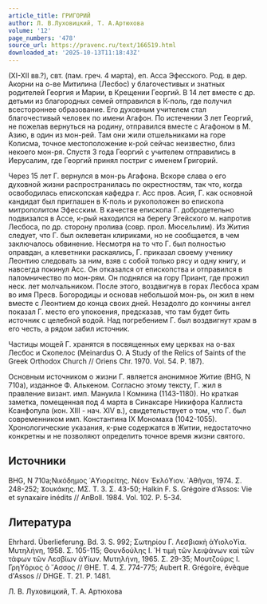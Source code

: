 ```yaml
---
article_title: ГРИГОРИЙ
author: Л. В.Луховицкий, Т. А.Артюхова
volume: '12'
page_numbers: '478'
source_url: https://pravenc.ru/text/166519.html
downloaded_at: '2025-10-13T11:18:43Z'
---
```


(XI-XII вв.?), свт. (пам. греч. 4 марта), еп. Асса Эфесского. Род. в дер. Акорни на о-ве Митилина (Лесбос) у благочестивых и знатных родителей Георгия и Марии, в Крещении Георгий. В 14 лет вместе с др. детьми из благородных семей отправился в К-поль, где получил всестороннее образование. Его духовным учителем стал благочестивый человек по имени Агафон. По истечении 3 лет Георгий, не пожелав вернуться на родину, отправился вместе с Агафоном в М. Азию, в один из мон-рей. Там они жили отшельниками на горе Колисма, точное местоположение к-рой сейчас неизвестно, близ некоего мон-ря. Спустя 3 года Георгий с учителем отправились в Иерусалим, где Георгий принял постриг с именем Григорий.

Через 15 лет Г. вернулся в мон-рь Агафона. Вскоре слава о его духовной жизни распространилась по окрестностям, так что, когда освободилась епископская кафедра г. Асс пров. Асия, Г. как основной кандидат был приглашен в К-поль и рукоположен во епископа митрополитом Эфесским. В качестве епископа Г. добродетельно подвизался в Ассе, к-рый находился на берегу Эгейского м. напротив Лесбоса, по др. сторону пролива (совр. прол. Мюсельлим). Из Жития следует, что Г. был оклеветан клириками, но не сообщается, в чем заключалось обвинение. Несмотря на то что Г. был полностью оправдан, а клеветники раскаялись, Г. приказал своему ученику Леонтию следовать за ним, взяв с собой только рясу и одну книгу, и навсегда покинул Асс. Он отказался от епископства и отправился в паломничество по мон-рям. Он поднялся на гору Приант, где прожил неск. лет молчальником. После этого, воздвигнув в горах Лесбоса храм во имя Пресв. Богородицы и основав небольшой мон-рь, он жил в нем вместе с Леонтием до конца своих дней. Незадолго до кончины ангел показал Г. место его упокоения, предсказав, что там будет бить источник с целебной водой. Над погребением Г. был воздвигнут храм в его честь, а рядом забил источник.

Частицы мощей Г. хранятся в посвященных ему церквах на о-вах Лесбос и Скопелос (Meinardus O. A Study of the Relics of Saints of the Greek Orthodox Church // Oriens Chr. 1970. Vol. 54. P. 187).

Основным источником о жизни Г. является анонимное Житие (BHG, N 710a), изданное Ф. Алькеном. Согласно этому тексту, Г. жил в правление визант. имп. Мануила I Комнина (1143-1180). Но краткая заметка, помещенная под 4 марта в Синаксаре Никифора Каллиста Ксанфопула (кон. XIII - нач. XIV в.), свидетельствует о том, что Г. был современником имп. Константина IX Мономаха (1042-1055). Хронологические указания, к-рые содержатся в Житии, недостаточно конкретны и не позволяют определить точное время жизни святого.

## Источники

BHG, N 710a;Νικόδημος ῾Αϒιορείτης. Νέον ᾿Εκλόϒιον. ᾿Αθῆναι, 1974. Σ. 248-252; Ϫουκάκης. ΜΣ. T. 3. Σ. 43-50; Halkin F. S. Grégoire d'Assos: Vie et synaxaire inédits // AnBoll. 1984. Vol. 102. P. 5-34.

## Литература

Ehrhard. Überlieferung. Bd. 3. S. 992; Σωτηρίου Γ. Λεσβιακὴ 
ἁϒιολοϒία. Μυτηλήνη, 1958. Σ. 105-115; Θουνδούλης Ι. ῾Η τιμὴ 
τῶν λειψάνων καὶ τῶν 
τάφων 
τῶν Λεσβίων ἁϒίων. Μυτηλήνη, 1965. Σ. 29-35; Μουτζούρις Ι. Γρηϒόριος ὁ ῎Ασσος // ΘΗΕ. Τ. 4. Σ. 774-775; Aubert R. Grégoire, évêque d'Assos // DHGE. T. 21. P. 1481.

Л. В.  Луховицкий,   Т. А.  Артюхова
